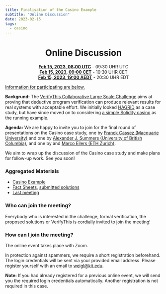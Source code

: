 ```yaml
--- 
title: Finalisation of the Casino Example
subtitle: "Online Discussion" 
date: 2023-02-15
tags:
  - casino
---
```


<center>

Online Discussion
=================


**[Feb 15, 2023, 08:00 UTC](https://www.timeanddate.com/worldclock/fixedtime.html?msg=VerifyThis&iso=20230215T09&p1=37&ah=2)** - 09:30 UHR UTC<br>
**[Feb 15, 2023, 09:00 CET](https://www.timeanddate.com/worldclock/fixedtime.html?msg=VerifyThis&iso=20230215T09&p1=37&ah=2)** - 10:30 UHR CET<br>
**[Feb 15, 2023, 19:00 AEDT](https://www.timeanddate.com/worldclock/fixedtime.html?msg=VerifyThis&iso=20230215T09&p1=37&ah=2)** - 20:30 UHR EDT

</center>

[Information for participating are below.](#participating)

**Backgrund:** The [VerifyThis Collaborative Large Scale Challenge](/)
aims at proving that deductive program verification can produce
relevant results for real systems with acceptable effort. We initially
looked [HAGRID](https://gitlab.com/hagrid-keyserver/hagrid) as a case
study, but have since moved on to considering [a simple Solidity
casino](/02casino) as the running example.

**Agenda:** We are happy to invite you to join for the final round of presentations
on the Casino case study, one by [Franck Cassez (Macquarie University)](https://franck44.github.io/)
and one by [Alexander J. Summers (University of British Columbia)](https://www.cs.ubc.ca/~alexsumm/), and 
one by and [Marco Eilers (ETH Zurich)](https://www.pm.inf.ethz.ch/people/personal/meilers-pers.html).

We aim to wrap up the discussion of the Casino case study and make
plans for follow-up work. See you soon!

### Aggregated Materials

-   [Casino Example](/02casino/)
-   [Fact Sheets](/02casino/factsheets), [submitted solutions](/02casino/)
-   [Last meeting](/online-event-dec/)

### Who can join the meeting?

Everybody who is interested in the challenge, formal verification, the
proposed solutions or VerifyThis is cordially invited to join the
meeting!

### How can I join the meeting?

The online event takes place with Zoom.

In protection against spammers, we require a short registration
beforehand. The login credentials will be sent via your provided email
address. Please register yourself with an email to
[weigl\@kit.edu](mailto:weigl@kit.edu?subject=VTLTC%20registration).

**Note:** If you had already registered for a previous online event,
we will send you the required login credentials automatically. Another
registration is not required in this case.
